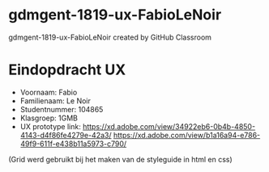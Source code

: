 # gdmgent-1819-ux-FabioLeNoir
gdmgent-1819-ux-FabioLeNoir created by GitHub Classroom
# Eindopdracht UX

- Voornaam: Fabio
- Familienaam: Le Noir
- Studentnummer: 104865
- Klasgroep: 1GMB
- UX prototype link: https://xd.adobe.com/view/34922eb6-0b4b-4850-4143-d4f86fe4279e-42a3/
https://xd.adobe.com/view/b1a16a94-e786-49f9-611f-e438b11a5973-c790/

(Grid werd gebruikt bij het maken van de styleguide in html en css)

